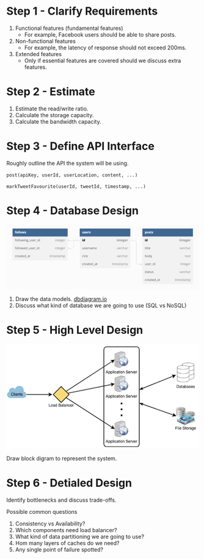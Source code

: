 # Step 1 - Clarify Requirements

1. Functional features (fundamental features)
   - For example, Facebook users should be able to share posts.
2. Non-functional features
   - For example, the latency of response should not exceed 200ms.
3. Extended features
   - Only if essential features are covered should we discuss extra features.

# Step 2 - Estimate

1. Estimate the read/write ratio.
2. Calculate the storage capacity.
3. Calculate the bandwidth capacity.

# Step 3 - Define API Interface

Roughly outline the API the system will be using.
```
post(apiKey, userId, userLocation, content, ...)
```
```
markTweetFavourite(userId, tweetId, timestamp, ...)
```

# Step 4 - Database Design

![data model](./data-model.png)

1. Draw the data models. [dbdiagram.io](https://dbdiagram.io/home)
2. Discuss what kind of database we are going to use (SQL vs NoSQL)

# Step 5 - High Level Design

![blocks](./blocks.png)

Draw block digram to represent the system.

# Step 6 - Detialed Design

Identify bottlenecks and discuss trade-offs.

Possible common questions
1. Consistency vs Availability?
2. Which components need load balancer?
3. What kind of data partitioning we are going to use?
4. Hom many layers of caches do we need?
5. Any single point of failure spotted?